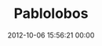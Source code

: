---
title: "Pablolobos"
date: 2012-10-06 15:56:21 00:00
permalink: /masticabl3
twitter: ""
likes: [1168,1367,1309]
id: 1369
gravatar: "http://www.gravatar.com/avatar/9e7db34c2c55af19216c3680f2cc0a7a"
---